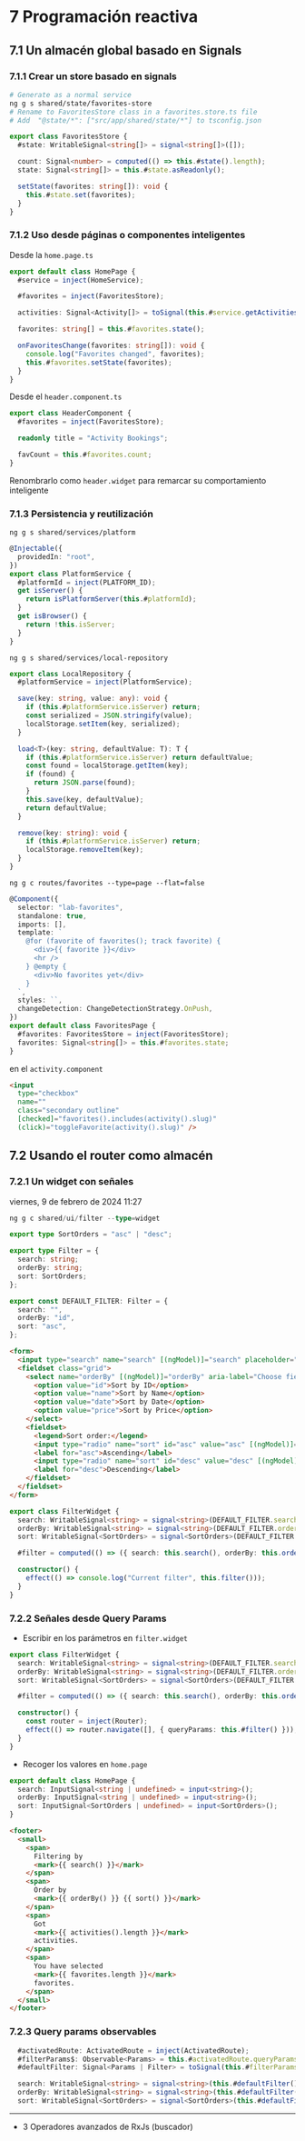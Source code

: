 # 7 Programación reactiva

## 7.1 Un almacén global basado en Signals

### 7.1.1 Crear un store basado en signals

```bash
# Generate as a normal service
ng g s shared/state/favorites-store
# Rename to FavoritesStore class in a favorites.store.ts file
# Add  "@state/*": ["src/app/shared/state/*"] to tsconfig.json
```

```typescript
export class FavoritesStore {
  #state: WritableSignal<string[]> = signal<string[]>([]);

  count: Signal<number> = computed(() => this.#state().length);
  state: Signal<string[]> = this.#state.asReadonly();

  setState(favorites: string[]): void {
    this.#state.set(favorites);
  }
}
```

### 7.1.2 Uso desde páginas o componentes inteligentes

Desde la `home.page.ts`

```typescript
export default class HomePage {
  #service = inject(HomeService);

  #favorites = inject(FavoritesStore);

  activities: Signal<Activity[]> = toSignal(this.#service.getActivities$(), { initialValue: [] });

  favorites: string[] = this.#favorites.state();

  onFavoritesChange(favorites: string[]): void {
    console.log("Favorites changed", favorites);
    this.#favorites.setState(favorites);
  }
}
```

Desde el `header.component.ts`

```typescript
export class HeaderComponent {
  #favorites = inject(FavoritesStore);

  readonly title = "Activity Bookings";

  favCount = this.#favorites.count;
}
```

Renombrarlo como `header.widget` para remarcar su comportamiento inteligente

### 7.1.3 Persistencia y reutilización

`ng g s shared/services/platform`

```typescript
@Injectable({
  providedIn: "root",
})
export class PlatformService {
  #platformId = inject(PLATFORM_ID);
  get isServer() {
    return isPlatformServer(this.#platformId);
  }
  get isBrowser() {
    return !this.isServer;
  }
}
```

`ng g s shared/services/local-repository`

```typescript
export class LocalRepository {
  #platformService = inject(PlatformService);

  save(key: string, value: any): void {
    if (this.#platformService.isServer) return;
    const serialized = JSON.stringify(value);
    localStorage.setItem(key, serialized);
  }

  load<T>(key: string, defaultValue: T): T {
    if (this.#platformService.isServer) return defaultValue;
    const found = localStorage.getItem(key);
    if (found) {
      return JSON.parse(found);
    }
    this.save(key, defaultValue);
    return defaultValue;
  }

  remove(key: string): void {
    if (this.#platformService.isServer) return;
    localStorage.removeItem(key);
  }
}
```

`ng g c routes/favorites --type=page --flat=false`

```typescript
@Component({
  selector: "lab-favorites",
  standalone: true,
  imports: [],
  template: `
    @for (favorite of favorites(); track favorite) {
      <div>{{ favorite }}</div>
      <hr />
    } @empty {
      <div>No favorites yet</div>
    }
  `,
  styles: ``,
  changeDetection: ChangeDetectionStrategy.OnPush,
})
export default class FavoritesPage {
  #favorites: FavoritesStore = inject(FavoritesStore);
  favorites: Signal<string[]> = this.#favorites.state;
}
```

en el `activity.component`

```html
<input
  type="checkbox"
  name=""
  class="secondary outline"
  [checked]="favorites().includes(activity().slug)"
  (click)="toggleFavorite(activity().slug)" />
```

## 7.2 Usando el router como almacén

### 7.2.1 Un widget con señales

viernes, 9 de febrero de 2024
11:27

```typescript
ng g c shared/ui/filter --type=widget
```

```typescript
export type SortOrders = "asc" | "desc";

export type Filter = {
  search: string;
  orderBy: string;
  sort: SortOrders;
};

export const DEFAULT_FILTER: Filter = {
  search: "",
  orderBy: "id",
  sort: "asc",
};
```

```html
<form>
  <input type="search" name="search" [(ngModel)]="search" placeholder="Search..." />
  <fieldset class="grid">
    <select name="orderBy" [(ngModel)]="orderBy" aria-label="Choose field to sort by...">
      <option value="id">Sort by ID</option>
      <option value="name">Sort by Name</option>
      <option value="date">Sort by Date</option>
      <option value="price">Sort by Price</option>
    </select>
    <fieldset>
      <legend>Sort order:</legend>
      <input type="radio" name="sort" id="asc" value="asc" [(ngModel)]="sort" />
      <label for="asc">Ascending</label>
      <input type="radio" name="sort" id="desc" value="desc" [(ngModel)]="sort" />
      <label for="desc">Descending</label>
    </fieldset>
  </fieldset>
</form>
```

```typescript
export class FilterWidget {
  search: WritableSignal<string> = signal<string>(DEFAULT_FILTER.search);
  orderBy: WritableSignal<string> = signal<string>(DEFAULT_FILTER.orderBy);
  sort: WritableSignal<SortOrders> = signal<SortOrders>(DEFAULT_FILTER.sort);

  #filter = computed(() => ({ search: this.search(), orderBy: this.orderBy(), sort: this.sort() }));

  constructor() {
    effect(() => console.log("Current filter", this.filter()));
  }
}
```

### 7.2.2 Señales desde Query Params

- Escribir en los parámetros en `filter.widget`

```typescript
export class FilterWidget {
  search: WritableSignal<string> = signal<string>(DEFAULT_FILTER.search);
  orderBy: WritableSignal<string> = signal<string>(DEFAULT_FILTER.orderBy);
  sort: WritableSignal<SortOrders> = signal<SortOrders>(DEFAULT_FILTER.sort);

  #filter = computed(() => ({ search: this.search(), orderBy: this.orderBy(), sort: this.sort() }));

  constructor() {
    const router = inject(Router);
    effect(() => router.navigate([], { queryParams: this.#filter() }));
  }
}
```

- Recoger los valores en `home.page`

```typescript
export default class HomePage {
  search: InputSignal<string | undefined> = input<string>();
  orderBy: InputSignal<string | undefined> = input<string>();
  sort: InputSignal<SortOrders | undefined> = input<SortOrders>();
}
```

```html
<footer>
  <small>
    <span>
      Filtering by
      <mark>{{ search() }}</mark>
    </span>
    <span>
      Order by
      <mark>{{ orderBy() }} {{ sort() }}</mark>
    </span>
    <span>
      Got
      <mark>{{ activities().length }}</mark>
      activities.
    </span>
    <span>
      You have selected
      <mark>{{ favorites.length }}</mark>
      favorites.
    </span>
  </small>
</footer>
```

### 7.2.3 Query params observables

```typescript
  #activatedRoute: ActivatedRoute = inject(ActivatedRoute);
  #filterParams$: Observable<Params> = this.#activatedRoute.queryParams;
  #defaultFilter: Signal<Params | Filter> = toSignal(this.#filterParams$, { initialValue: DEFAULT_FILTER });

  search: WritableSignal<string> = signal<string>(this.#defaultFilter().search);
  orderBy: WritableSignal<string> = signal<string>(this.#defaultFilter().orderBy);
  sort: WritableSignal<SortOrders> = signal<SortOrders>(this.#defaultFilter().sort);
```

---

- 3 Operadores avanzados de RxJs (buscador)
